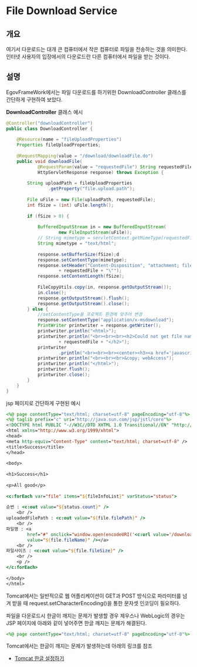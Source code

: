 # File Download Service

## 개요

여기서 다운로드는 대개 큰 컴퓨터에서 작은 컴퓨터로 파일을 전송하는 것을 의미한다. 인터넷 사용자의 입장에서의 다운로드란 다른 컴퓨터에서 파일을 받는 것이다.

## 설명

EgovFrameWork에서는 파일 다운로드를 하기위한 DownloadController 클래스를 간단하게 구현하여 보았다.

**DownloadController** 클래스 예시

```java
@Controller("downloadController")
public class DownloadController {
 
	@Resource(name = "fileUploadProperties")
	Properties fileUploadProperties;
 
	@RequestMapping(value = "/download/downloadFile.do")
	public void downloadFile(
			@RequestParam(value = "requestedFile") String requestedFile,
			HttpServletResponse response) throws Exception {
 
		String uploadPath = fileUploadProperties
				.getProperty("file.upload.path");
 
		File uFile = new File(uploadPath, requestedFile);
		int fSize = (int) uFile.length();
 
		if (fSize > 0) {
 
			BufferedInputStream in = new BufferedInputStream(
					new FileInputStream(uFile));
			// String mimetype = servletContext.getMimeType(requestedFile);
			String mimetype = "text/html";
 
			response.setBufferSize(fSize);d
			response.setContentType(mimetype);
			response.setHeader("Content-Disposition", "attachment; filename=\""
					+ requestedFile + "\"");
			response.setContentLength(fSize);
 
			FileCopyUtils.copy(in, response.getOutputStream());
			in.close();
			response.getOutputStream().flush();
			response.getOutputStream().close();
		} else {
			//setContentType을 프로젝트 환경에 맞추어 변경
			response.setContentType("application/x-msdownload");
			PrintWriter printwriter = response.getWriter();
			printwriter.println("<html>");
			printwriter.println("<br><br><br><h2>Could not get file name:<br>"
					+ requestedFile + "</h2>");
			printwriter
					.println("<br><br><br><center><h3><a href='javascript: history.go(-1)'>Back</a></h3></center>");
			printwriter.println("<br><br><br>&copy; webAccess");
			printwriter.println("</html>");
			printwriter.flush();
			printwriter.close();
		}
	}
}
```

jsp 페이지로 간단하게 구현된 예시

```jsp
<%@ page contentType="text/html; charset=utf-8" pageEncoding="utf-8"%>
<%@ taglib prefix="c" uri="http://java.sun.com/jsp/jstl/core"%>
<!DOCTYPE html PUBLIC "-//W3C//DTD XHTML 1.0 Transitional//EN" "http://www.w3.org/TR/xhtml1/DTD/xhtml1-transitional.dtd">
<html xmlns="http://www.w3.org/1999/xhtml">
<head>
<meta http-equiv="Content-Type" content="text/html; charset=utf-8" />
<title>Success</title>
</head>
 
<body>
 
<h1>Success</h1>
 
<p>All good</p>
 
<c:forEach var="file" items="${fileInfoList}" varStatus="status">
 
순번 : <c:out value="${status.count}" />
	<br />
uploadedFilePath : <c:out value="${file.filePath}" />
	<br />
파일명 : <a
		href="#" onclick="window.open(encodeURI('<c:url value='/download/downloadFile.do?'/>requestedFile=${file.fileName}'))"><c:out
		value="${file.fileName}" /></a>
	<br />
파일사이즈 : <c:out value="${file.fileSize}" />
	<br />
	<p />
</c:forEach>
 
</body>
</html>
```

Tomcat에서는 일반적으로 웹 어플리케이션이 GET과 POST 방식으로 파라미터를 넘겨 받을 때 request.setCharacterEncoding()을 통한 문자셋 인코딩이 필요하다.

파일을 다운로드시 한글이 깨지는 문제가 발생할 경우 제우스나 WebLogic의 경우는 JSP 페이지에 아래와 같이 넣어주면 한글 깨지는 문제가 해결된다.

```jsp
<%@ page contentType="text/html; charset=utf-8" pageEncoding="utf-8"%>
```

Tomcat에서는 한글이 깨지는 문제가 발생하는데 아래의 링크를 참조

- [Tomcat 한글 설정하기](https://www.egovframe.go.kr/wiki/doku.php?id=egovframework:rte2:fdl:tomcat_%ED%95%9C%EA%B8%80_%EC%84%A4%EC%A0%95%ED%95%98%EA%B8%B0)
